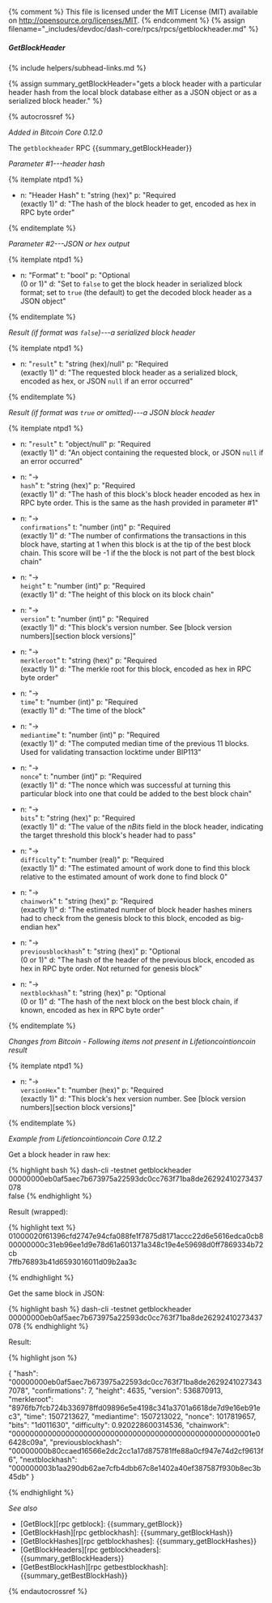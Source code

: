 {% comment %}
This file is licensed under the MIT License (MIT) available on
http://opensource.org/licenses/MIT.
{% endcomment %}
{% assign filename="_includes/devdoc/dash-core/rpcs/rpcs/getblockheader.md" %}

##### GetBlockHeader
{% include helpers/subhead-links.md %}

{% assign summary_getBlockHeader="gets a block header with a particular header hash from the local block database either as a JSON object or as a serialized block header." %}

{% autocrossref %}

*Added in Bitcoin Core 0.12.0*

The `getblockheader` RPC {{summary_getBlockHeader}}

*Parameter #1---header hash*

{% itemplate ntpd1 %}
- n: "Header Hash"
  t: "string (hex)"
  p: "Required<br>(exactly 1)"
  d: "The hash of the block header to get, encoded as hex in RPC byte order"

{% enditemplate %}

*Parameter #2---JSON or hex output*

{% itemplate ntpd1 %}
- n: "Format"
  t: "bool"
  p: "Optional<br>(0 or 1)"
  d: "Set to `false` to get the block header in serialized block format; set to `true` (the default) to get the decoded block header as a JSON object"

{% enditemplate %}

*Result (if format was `false`)---a serialized block header*

{% itemplate ntpd1 %}
- n: "`result`"
  t: "string (hex)/null"
  p: "Required<br>(exactly 1)"
  d: "The requested block header as a serialized block, encoded as hex, or JSON `null` if an error occurred"

{% enditemplate %}

*Result (if format was `true` or omitted)---a JSON block header*

{% itemplate ntpd1 %}
- n: "`result`"
  t: "object/null"
  p: "Required<br>(exactly 1)"
  d: "An object containing the requested block, or JSON `null` if an error occurred"

- n: "→<br>`hash`"
  t: "string (hex)"
  p: "Required<br>(exactly 1)"
  d: "The hash of this block's block header encoded as hex in RPC byte order.  This is the same as the hash provided in parameter #1"

- n: "→<br>`confirmations`"
  t: "number (int)"
  p: "Required<br>(exactly 1)"
  d: "The number of confirmations the transactions in this block have, starting at 1 when this block is at the tip of the best block chain.  This score will be -1 if the the block is not part of the best block chain"

- n: "→<br>`height`"
  t: "number (int)"
  p: "Required<br>(exactly 1)"
  d: "The height of this block on its block chain"

- n: "→<br>`version`"
  t: "number (int)"
  p: "Required<br>(exactly 1)"
  d: "This block's version number.  See [block version numbers][section block versions]"

- n: "→<br>`merkleroot`"
  t: "string (hex)"
  p: "Required<br>(exactly 1)"
  d: "The merkle root for this block, encoded as hex in RPC byte order"

- n: "→<br>`time`"
  t: "number (int)"
  p: "Required<br>(exactly 1)"
  d: "The time of the block"  

- n: "→<br>`mediantime`"
  t: "number (int)"
  p: "Required<br>(exactly 1)"
  d: "The computed median time of the previous 11 blocks.  Used for validating transaction locktime under BIP113"

- n: "→<br>`nonce`"
  t: "number (int)"
  p: "Required<br>(exactly 1)"
  d: "The nonce which was successful at turning this particular block into one that could be added to the best block chain"

- n: "→<br>`bits`"
  t: "string (hex)"
  p: "Required<br>(exactly 1)"
  d: "The value of the *nBits* field in the block header, indicating the target threshold this block's header had to pass"

- n: "→<br>`difficulty`"
  t: "number (real)"
  p: "Required<br>(exactly 1)"
  d: "The estimated amount of work done to find this block relative to the estimated amount of work done to find block 0"

- n: "→<br>`chainwork`"
  t: "string (hex)"
  p: "Required<br>(exactly 1)"
  d: "The estimated number of block header hashes miners had to check from the genesis block to this block, encoded as big-endian hex"

- n: "→<br>`previousblockhash`"
  t: "string (hex)"
  p: "Optional<br>(0 or 1)"
  d: "The hash of the header of the previous block, encoded as hex in RPC byte order.  Not returned for genesis block"

- n: "→<br>`nextblockhash`"
  t: "string (hex)"
  p: "Optional<br>(0 or 1)"
  d: "The hash of the next block on the best block chain, if known, encoded as hex in RPC byte order"

{% enditemplate %}

*Changes from Bitcoin - Following items not present in Lifetioncointioncoin result*

{% itemplate ntpd1 %}

- n: "→<br>`versionHex`"
  t: "number (hex)"
  p: "Required<br>(exactly 1)"
  d: "This block's hex version number.  See [block version numbers][section block versions]"

{% enditemplate %}

*Example from Lifetioncointioncoin Core 0.12.2*

Get a block header in raw hex:

{% highlight bash %}
dash-cli -testnet getblockheader \
            00000000eb0af5aec7b673975a22593dc0cc763f71ba8de26292410273437078 \
            false
{% endhighlight %}

Result (wrapped):

{% highlight text %}
01000020f61396cfd2747e94cfa088fe1f7875d8171accc22d6e5616edca0cb8\
00000000c31eb96ee1d9e78d61a601371a348c19e4e59698d0ff7869334b72cb\
7ffb76893b41d6593016011d09b2aa3c

{% endhighlight %}

Get the same block in JSON:

{% highlight bash %}
dash-cli -testnet getblockheader \
            00000000eb0af5aec7b673975a22593dc0cc763f71ba8de26292410273437078
{% endhighlight %}

Result:

{% highlight json %}

{
  "hash": "00000000eb0af5aec7b673975a22593dc0cc763f71ba8de26292410273437078",
  "confirmations": 7,
  "height": 4635,
  "version": 536870913,
  "merkleroot": "8976fb7fcb724b336978ffd09896e5e4198c341a3701a6618de7d9e16eb91ec3",
  "time": 1507213627,
  "mediantime": 1507213022,
  "nonce": 1017819657,
  "bits": "1d011630",
  "difficulty": 0.920228600314536,
  "chainwork": "000000000000000000000000000000000000000000000000000001e06428c09a",
  "previousblockhash": "00000000b80ccaed16566e2dc2cc1a17d875781ffe88a0cf947e74d2cf9613f6",
  "nextblockhash": "000000003b1aa290db62ae7cfb4dbb67c8e1402a40ef387587f930b8ec3b45db"
}

{% endhighlight %}

*See also*

* [GetBlock][rpc getblock]: {{summary_getBlock}}
* [GetBlockHash][rpc getblockhash]: {{summary_getBlockHash}}
* [GetBlockHashes][rpc getblockhashes]: {{summary_getBlockHashes}}
* [GetBlockHeaders][rpc getblockheaders]: {{summary_getBlockHeaders}}
* [GetBestBlockHash][rpc getbestblockhash]: {{summary_getBestBlockHash}}

{% endautocrossref %}
